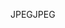 <span data-ttu-id="2ba45-101">JPEG</span><span class="sxs-lookup"><span data-stu-id="2ba45-101">JPEG</span></span>